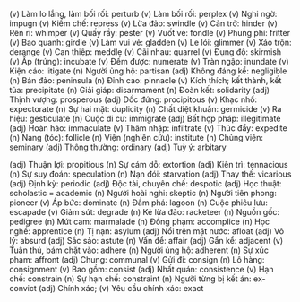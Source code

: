 (v) Làm lo lắng, làm bối rối: perturb
(v) Làm bối rối: perplex
(v) Nghi ngờ: impugn
(v) Kiềm chế: repress
(v) Lừa đảo: swindle
(v) Cản trở: hinder
(v) Rên rỉ: whimper
(v) Quấy rầy: pester
(v) Vuốt ve: fondle
(v) Phung phí: fritter
(v) Bao quanh: girdle
(v) Làm vui vẻ: gladden
(v) Le lói: glimmer
(v) Xáo trộn: derange
(v) Can thiệp: meddle
(v) Cãi nhau: quarrel
(v) Đụng độ: skirmish
(v) Ấp (trứng): incubate
(v) Đếm được: numerate
(v) Tràn ngập: inundate
(v) Kiện cáo: litigate
(n) Người ủng hộ: partisan
(adj) Không đáng kể: negligible
(n) Bán đảo: peninsula
(n) Đỉnh cao: pinnacle
(v) Kích thích; kết thành, kết tủa: precipitate
(n) Giải giáp: disarmament
(n) Đoàn kết: solidarity
(adj) Thịnh vượng: prosperous
(adj) Dốc đứng: procipitous
(v) Khạc nhổ: expectorate
(n) Sự hai mặt: duplicity
(n) Chất diệt khuẩn: germicide
(v) Ra hiệu: gesticulate
(n) Cuộc di cư: immigrate
(adj) Bất hợp pháp: illegitimate
(adj) Hoàn hảo: immaculate
(v) Thâm nhập: infiltrate
(v) Thúc đẩy: expedite
(n) Nang (tóc): follicle
(n) Viện (nghiên cứu): institute
(n) Chủng viện: seminary
(adj) Thông thường: ordinary
(adj) Tuỳ ý: arbitary

(adj) Thuận lợi: propitious
(n) Sự cám dỗ: extortion
(adj) Kiên trì: tennacious
(n) Sự suy đoán: speculation
(n) Nạn đói: starvation
(adj) Thay thế: vicarious
(adj) Định kỳ: periodic
(adj) Độc tài, chuyên chế: despotic
(adj) Học thuật: scholastic = academic
(n) Người hoài nghi: skeptic
(n) Người tiên phong: pioneer
(v) Áp bức: dominate
(n) Đầm phá: lagoon
(n) Cuộc phiêu lưu: escapade
(v) Giảm sút: degrade
(n) Kẻ lừa đảo: racketeer
(n) Nguồn gốc: pedigree
(n) Mứt cam: marmalade
(n) Đồng phạm: accomplice
(n) Học nghề: apprentice
(n) Tị nạn: asylum
(adj) Nổi trên mặt nước: afloat
(adj) Vô lý: absurd
(adj) Sắc sảo: astute
(n) Vấn đề: affair
(adj) Gần kề: adjacent
(v) Tuân thủ, bám chặt vào: adhere
(n) Người ủng hộ: adherent
(n) Sự xúc phạm: affront
(adj) Chung: communal
(v) Gửi đi: consign
(n) Lô hàng: consignment
(v) Bao gồm: consist
(adj) Nhất quán: consistence
(v) Hạn chế: constrain
(n) Sự hạn chế: constraint
(n) Người từng bị kết án: ex-convict
(adj) Chính xác; (v) Yêu cầu chính xác: exact